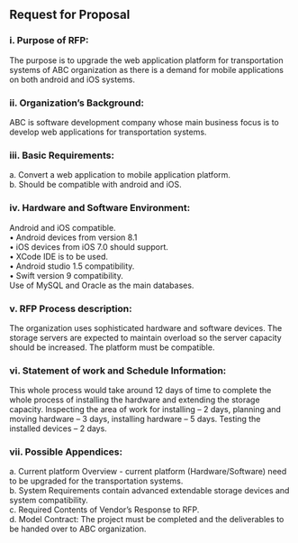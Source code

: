 ## 	Request for Proposal

### i.	Purpose of RFP:
The purpose is to upgrade the web application platform for transportation systems of ABC organization as there is a demand for mobile applications on both android and iOS systems.

### ii.	Organization’s Background:
ABC is software development company whose main business focus is to develop web applications for transportation systems.

### iii.	Basic Requirements: 
a.	Convert a web application to mobile application platform. <br>
b.	Should be compatible with android and iOS. <br>

### iv.	Hardware and Software Environment:
Android and iOS compatible.<br>
•	Android devices from version 8.1 <br>
•	iOS devices from iOS 7.0 should support. <br>
•	XCode IDE is to be used. <br>
•	Android studio 1.5 compatibility. <br>
•	Swift version 9 compatibility. <br>
Use of MySQL and Oracle as the main databases. <br>

### v.	RFP Process description: 
The organization uses sophisticated hardware and software devices. The storage servers are expected to maintain overload so the server capacity should be increased. The platform must be compatible.

### vi.	Statement of work and Schedule Information:
This whole process would take around 12 days of time to complete the whole process of installing the hardware and extending the storage capacity. Inspecting the area of work for installing – 2 days, planning and moving hardware – 3 days, installing hardware – 5 days. Testing the installed devices – 2 days.

### vii.	Possible Appendices:

a.	Current platform Overview - current platform (Hardware/Software) need to be upgraded for the transportation systems. <br>
b.	System Requirements contain advanced extendable storage devices and system compatibility.<br>
c.	Required Contents of Vendor’s Response to RFP. <br>
d.	Model Contract: The project must be completed and the deliverables to be handed over to ABC organization. <br>
